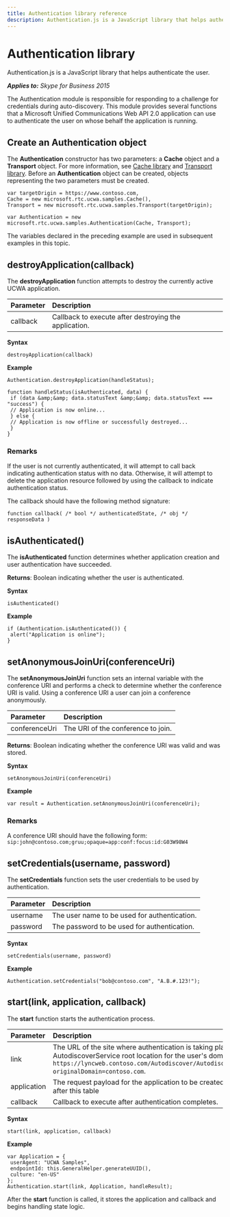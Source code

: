 ```yaml
---
title: Authentication library reference
description: Authentication.js is a JavaScript library that helps authenticate the user.
---
```

# Authentication library
Authentication.js is a JavaScript library that helps authenticate the user.


 _**Applies to:** Skype for Business 2015_

The Authentication module is responsible for responding to a challenge for credentials during auto-discovery.
This module provides several functions that a Microsoft Unified Communications Web API 2.0 application can use to authenticate the user on whose behalf the application is running.

## Create an Authentication object
<a name="sectionSection0"> </a>

The **Authentication** constructor has two parameters: a **Cache** object and a **Transport** object. For more information, see [Cache library](CacheLibrary.md) and [Transport library](TransportLibrary.md). Before an **Authentication** object can be created, objects representing the two parameters must be created.


```
var targetOrigin = https://www.contoso.com,
Cache = new microsoft.rtc.ucwa.samples.Cache(),
Transport = new microsoft.rtc.ucwa.samples.Transport(targetOrigin);

var Authentication = new microsoft.rtc.ucwa.samples.Authentication(Cache, Transport);
```

The variables declared in the preceding example are used in subsequent examples in this topic.


## destroyApplication(callback)
<a name="sectionSection1"> </a>

The **destroyApplication** function attempts to destroy the currently active UCWA application.

|**Parameter**|**Description**|
|:-----|:-----|
|callback|Callback to execute after destroying the application.|

 **Syntax**


```
destroyApplication(callback)
```

 **Example**




```
Authentication.destroyApplication(handleStatus);

function handleStatus(isAuthenticated, data) {
 if (data &amp;&amp; data.statusText &amp;&amp; data.statusText === "success") {
 // Application is now online...
 } else {
 // Application is now offline or successfully destroyed...
 }
}
```


### Remarks

If the user is not currently authenticated, it will attempt to call back indicating authentication status with no data. Otherwise, it will attempt to delete the application resource followed by using the callback to indicate authentication status.

The callback should have the following method signature:




```
function callback( /* bool */ authenticatedState, /* obj */ responseData )
```


## isAuthenticated()
<a name="sectionSection2"> </a>

The **isAuthenticated** function determines whether application creation and user authentication have succeeded.

 **Returns**: Boolean indicating whether the user is authenticated.

 **Syntax**




```
isAuthenticated()
```

 **Example**




```
if (Authentication.isAuthenticated()) {
 alert("Application is online");
}
```


## setAnonymousJoinUri(conferenceUri)
<a name="sectionSection3"> </a>

The **setAnonymousJoinUri** function sets an internal variable with the conference URI and performs a check to determine whether the conference URI is valid. Using a conference URI a user can join a conference anonymously.



|**Parameter**|**Description**|
|:-----|:-----|
|conferenceUri|The URI of the conference to join.|

 **Returns**: Boolean indicating whether the conference URI was valid and was stored.

 **Syntax**




```
setAnonymousJoinUri(conferenceUri)
```

 **Example**


```
var result = Authentication.setAnonymousJoinUri(conferenceUri);
```

### Remarks

A conference URI should have the following form: `sip:john@contoso.com;gruu;opaque=app:conf:focus:id:G03W98W4`


## setCredentials(username, password)
<a name="sectionSection4"> </a>

The **setCredentials** function sets the user credentials to be used by authentication.

|**Parameter**|**Description**|
|:-----|:-----|
|username|The user name to be used for authentication.|
|password|The password to be used for authentication.|

 **Syntax**



```
setCredentials(username, password)
```

 **Example**


```
Authentication.setCredentials("bob@contoso.com", "A.B.#.123!");
```

## start(link, application, callback)
<a name="sectionSection5"> </a>

The **start** function starts the authentication process.

|**Parameter**|**Description**|
|:-----|:-----|
|link|The URL of the site where authentication is taking place, which is the AutodiscoverService root location for the user's domain, such as `https://lyncweb.contoso.com/Autodiscover/AutodiscoverService.svc/root/oauth/user?originalDomain=contoso.com`.|
|application|The request payload for the application to be created.An example application is shown after this table |
|callback|Callback to execute after authentication completes.|

 **Syntax**




```
start(link, application, callback)
```

 **Example**




```
var Application = {
 userAgent: "UCWA Samples",
 endpointId: this.GeneralHelper.generateUUID(),
 culture: "en-US"
};
Authentication.start(link, Application, handleResult);
```

After the **start** function is called, it stores the application and callback and begins handling state logic.

